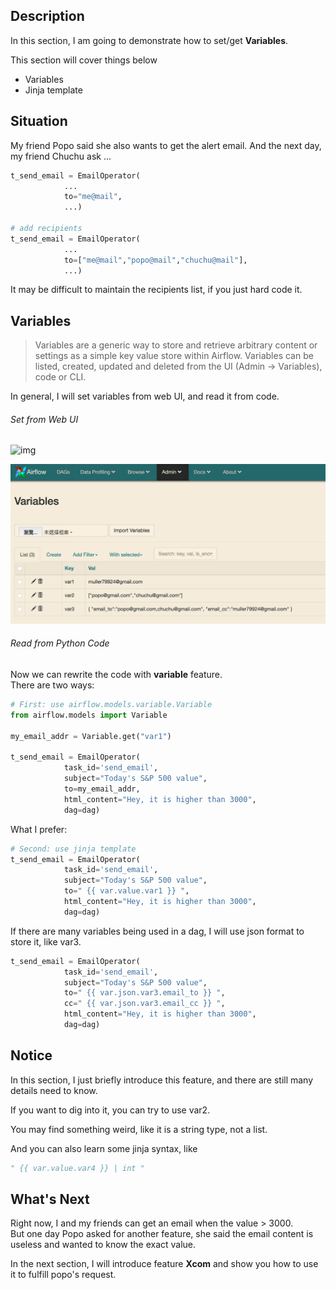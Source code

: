 Description
------------
In this section, I am going to demonstrate how to set/get **Variables**.

This section will cover things below
- Variables
- Jinja template


Situation
------------
My friend Popo said she also wants to get the alert email.
And the next day, my friend Chuchu ask ...

```python
t_send_email = EmailOperator(
            ...
            to="me@mail",
            ...)

# add recipients
t_send_email = EmailOperator(
            ...
            to=["me@mail","popo@mail","chuchu@mail"],
            ...)
```

It may be difficult to maintain the recipients list, if you just hard code it.


Variables
------------
>   Variables are a generic way to store and retrieve arbitrary content or settings as a simple key value store within Airflow. Variables can be listed, created, updated and deleted from the UI (Admin -> Variables), code or CLI.

In general, I will set variables from web UI, and read it from code.

###### Set from Web UI

![img](imgs/var.gif)

![img](imgs/var.png)

###### Read from Python Code

Now we can rewrite the code with **variable** feature.
<br>
There are two ways:

```python
# First: use airflow.models.variable.Variable
from airflow.models import Variable

my_email_addr = Variable.get("var1")

t_send_email = EmailOperator(
            task_id='send_email',
            subject="Today's S&P 500 value",
            to=my_email_addr,
            html_content="Hey, it is higher than 3000",
            dag=dag)
```

What I prefer:
```python
# Second: use jinja template
t_send_email = EmailOperator(
            task_id='send_email',
            subject="Today's S&P 500 value",
            to=" {{ var.value.var1 }} ",
            html_content="Hey, it is higher than 3000",
            dag=dag)

```

If there are many variables being used in a dag, I will use json format to store it, like var3.

```python
t_send_email = EmailOperator(
            task_id='send_email',
            subject="Today's S&P 500 value",
            to=" {{ var.json.var3.email_to }} ",
            cc=" {{ var.json.var3.email_cc }} ",
            html_content="Hey, it is higher than 3000",
            dag=dag)
```


Notice
------------
In this section, I just briefly introduce this feature, and there are still many details need to know.

If you want to dig into it, you can try to use var2.

You may find something weird, like it is a string type, not a list.

And you can also learn some jinja syntax, like
```python
" {{ var.value.var4 }} | int "
```

What's Next
------------
Right now, I and my friends can get an email when the value > 3000.
<br>
But one day Popo asked for another feature, she said the email content is useless and wanted to know the exact value.

In the next section, I will introduce feature **Xcom** and show you how to use it to fulfill popo's request.
